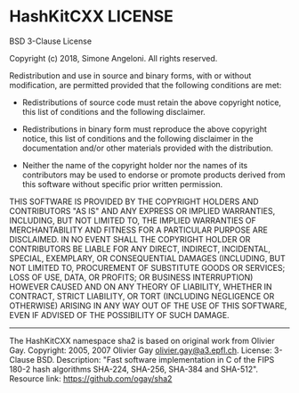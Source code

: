 # HashKitCXX LICENSE

BSD 3-Clause License

Copyright (c) 2018, Simone Angeloni.
All rights reserved.

Redistribution and use in source and binary forms, with or without
modification, are permitted provided that the following conditions are met:

* Redistributions of source code must retain the above copyright notice, this
  list of conditions and the following disclaimer.

* Redistributions in binary form must reproduce the above copyright notice,
  this list of conditions and the following disclaimer in the documentation
  and/or other materials provided with the distribution.

* Neither the name of the copyright holder nor the names of its
  contributors may be used to endorse or promote products derived from
  this software without specific prior written permission.

THIS SOFTWARE IS PROVIDED BY THE COPYRIGHT HOLDERS AND CONTRIBUTORS "AS IS"
AND ANY EXPRESS OR IMPLIED WARRANTIES, INCLUDING, BUT NOT LIMITED TO, THE
IMPLIED WARRANTIES OF MERCHANTABILITY AND FITNESS FOR A PARTICULAR PURPOSE ARE
DISCLAIMED. IN NO EVENT SHALL THE COPYRIGHT HOLDER OR CONTRIBUTORS BE LIABLE
FOR ANY DIRECT, INDIRECT, INCIDENTAL, SPECIAL, EXEMPLARY, OR CONSEQUENTIAL
DAMAGES (INCLUDING, BUT NOT LIMITED TO, PROCUREMENT OF SUBSTITUTE GOODS OR
SERVICES; LOSS OF USE, DATA, OR PROFITS; OR BUSINESS INTERRUPTION) HOWEVER
CAUSED AND ON ANY THEORY OF LIABILITY, WHETHER IN CONTRACT, STRICT LIABILITY,
OR TORT (INCLUDING NEGLIGENCE OR OTHERWISE) ARISING IN ANY WAY OUT OF THE USE
OF THIS SOFTWARE, EVEN IF ADVISED OF THE POSSIBILITY OF SUCH DAMAGE.

-----

The HashKitCXX namespace sha2 is based on original work from Olivier Gay.
Copyright: 2005, 2007 Olivier Gay <olivier.gay@a3.epfl.ch>.
License: 3-Clause BSD.
Description: "Fast software implementation in C of the FIPS 180-2 hash algorithms SHA-224, SHA-256, SHA-384 and SHA-512".
Resource link: https://github.com/ogay/sha2
